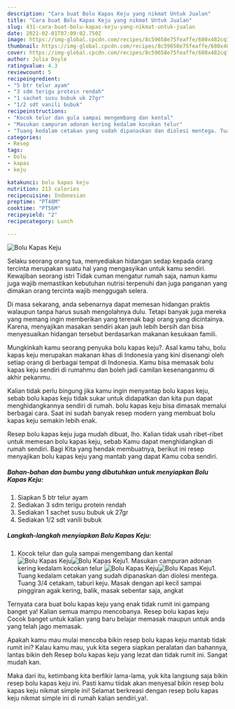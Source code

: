```yaml
---
description: "Cara buat Bolu Kapas Keju yang nikmat Untuk Jualan"
title: "Cara buat Bolu Kapas Keju yang nikmat Untuk Jualan"
slug: 431-cara-buat-bolu-kapas-keju-yang-nikmat-untuk-jualan
date: 2021-02-01T07:09:02.750Z
image: https://img-global.cpcdn.com/recipes/8c59658e75feaffe/680x482cq70/bolu-kapas-keju-foto-resep-utama.jpg
thumbnail: https://img-global.cpcdn.com/recipes/8c59658e75feaffe/680x482cq70/bolu-kapas-keju-foto-resep-utama.jpg
cover: https://img-global.cpcdn.com/recipes/8c59658e75feaffe/680x482cq70/bolu-kapas-keju-foto-resep-utama.jpg
author: Julia Doyle
ratingvalue: 4.3
reviewcount: 5
recipeingredient:
- "5 btr telur ayam"
- "3 sdm terigu protein rendah"
- "1 sachet susu bubuk uk 27gr"
- "1/2 sdt vanili bubuk"
recipeinstructions:
- "Kocok telur dan gula sampai mengembang dan kental"
- "Masukan campuran adonan kering kedalam kocokan telur"
- "Tuang kedalam cetakan yang sudah dipanaskan dan diolesi mentega. Tuang 3/4 cetakam, taburi keju. Masak dengan api kecil sampai pinggiran agak kering, balik, masak sebentar saja, angkat"
categories:
- Resep
tags:
- bolu
- kapas
- keju

katakunci: bolu kapas keju 
nutrition: 213 calories
recipecuisine: Indonesian
preptime: "PT40M"
cooktime: "PT56M"
recipeyield: "2"
recipecategory: Lunch

---
```



![Bolu Kapas Keju](https://img-global.cpcdn.com/recipes/8c59658e75feaffe/680x482cq70/bolu-kapas-keju-foto-resep-utama.jpg)

Selaku seorang orang tua, menyediakan hidangan sedap kepada orang tercinta merupakan suatu hal yang mengasyikan untuk kamu sendiri. Kewajiban seorang istri Tidak cuman mengatur rumah saja, namun kamu juga wajib memastikan kebutuhan nutrisi terpenuhi dan juga panganan yang dimakan orang tercinta wajib menggugah selera.

Di masa  sekarang, anda sebenarnya dapat memesan hidangan praktis walaupun tanpa harus susah mengolahnya dulu. Tetapi banyak juga mereka yang memang ingin memberikan yang terenak bagi orang yang dicintainya. Karena, menyajikan masakan sendiri akan jauh lebih bersih dan bisa menyesuaikan hidangan tersebut berdasarkan makanan kesukaan famili. 



Mungkinkah kamu seorang penyuka bolu kapas keju?. Asal kamu tahu, bolu kapas keju merupakan makanan khas di Indonesia yang kini disenangi oleh setiap orang di berbagai tempat di Indonesia. Kamu bisa memasak bolu kapas keju sendiri di rumahmu dan boleh jadi camilan kesenanganmu di akhir pekanmu.

Kalian tidak perlu bingung jika kamu ingin menyantap bolu kapas keju, sebab bolu kapas keju tidak sukar untuk didapatkan dan kita pun dapat menghidangkannya sendiri di rumah. bolu kapas keju bisa dimasak memalui berbagai cara. Saat ini sudah banyak resep modern yang membuat bolu kapas keju semakin lebih enak.

Resep bolu kapas keju juga mudah dibuat, lho. Kalian tidak usah ribet-ribet untuk memesan bolu kapas keju, sebab Kamu dapat menghidangkan di rumah sendiri. Bagi Kita yang hendak membuatnya, berikut ini resep menyajikan bolu kapas keju yang mantab yang dapat Kamu coba sendiri.

<!--inarticleads1-->

##### Bahan-bahan dan bumbu yang dibutuhkan untuk menyiapkan Bolu Kapas Keju:

1. Siapkan 5 btr telur ayam
1. Sediakan 3 sdm terigu protein rendah
1. Sediakan 1 sachet susu bubuk uk 27gr
1. Sediakan 1/2 sdt vanili bubuk




<!--inarticleads2-->

##### Langkah-langkah menyiapkan Bolu Kapas Keju:

1. Kocok telur dan gula sampai mengembang dan kental
<img src="https://img-global.cpcdn.com/steps/c51eae7b5f933c11/160x128cq70/bolu-kapas-keju-langkah-memasak-1-foto.jpg" alt="Bolu Kapas Keju"><img src="https://img-global.cpcdn.com/steps/3e049e3844fdcb8e/160x128cq70/bolu-kapas-keju-langkah-memasak-1-foto.jpg" alt="Bolu Kapas Keju">1. Masukan campuran adonan kering kedalam kocokan telur
<img src="https://img-global.cpcdn.com/steps/7d7c87dc503eb9a0/160x128cq70/bolu-kapas-keju-langkah-memasak-2-foto.jpg" alt="Bolu Kapas Keju"><img src="https://img-global.cpcdn.com/steps/816c7c26ae98ec60/160x128cq70/bolu-kapas-keju-langkah-memasak-2-foto.jpg" alt="Bolu Kapas Keju">1. Tuang kedalam cetakan yang sudah dipanaskan dan diolesi mentega. Tuang 3/4 cetakam, taburi keju. Masak dengan api kecil sampai pinggiran agak kering, balik, masak sebentar saja, angkat




Ternyata cara buat bolu kapas keju yang enak tidak rumit ini gampang banget ya! Kalian semua mampu mencobanya. Resep bolu kapas keju Cocok banget untuk kalian yang baru belajar memasak maupun untuk anda yang telah jago memasak.

Apakah kamu mau mulai mencoba bikin resep bolu kapas keju mantab tidak rumit ini? Kalau kamu mau, yuk kita segera siapkan peralatan dan bahannya, lantas bikin deh Resep bolu kapas keju yang lezat dan tidak rumit ini. Sangat mudah kan. 

Maka dari itu, ketimbang kita berfikir lama-lama, yuk kita langsung saja bikin resep bolu kapas keju ini. Pasti kamu tiidak akan menyesal bikin resep bolu kapas keju nikmat simple ini! Selamat berkreasi dengan resep bolu kapas keju nikmat simple ini di rumah kalian sendiri,ya!.

